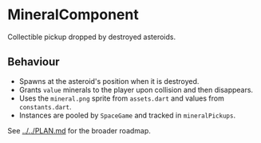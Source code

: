 # MineralComponent

Collectible pickup dropped by destroyed asteroids.

## Behaviour

- Spawns at the asteroid's position when it is destroyed.
- Grants `value` minerals to the player upon collision and then disappears.
- Uses the `mineral.png` sprite from `assets.dart` and values from
  `constants.dart`.
- Instances are pooled by `SpaceGame` and tracked in `mineralPickups`.

See [../../PLAN.md](../../PLAN.md) for the broader roadmap.
